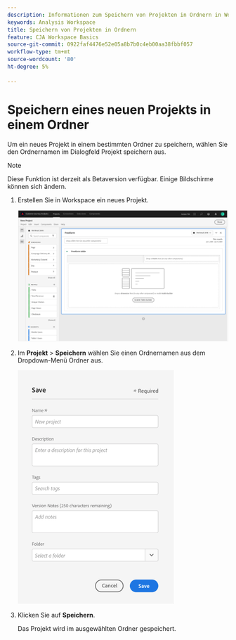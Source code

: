 ```yaml
---
description: Informationen zum Speichern von Projekten in Ordnern in Workspace
keywords: Analysis Workspace
title: Speichern von Projekten in Ordnern
feature: CJA Workspace Basics
source-git-commit: 0922faf4476e52e05a8b7b0c4eb00aa38fbbf057
workflow-type: tm+mt
source-wordcount: '80'
ht-degree: 5%

---
```



# Speichern eines neuen Projekts in einem Ordner

Um ein neues Projekt in einem bestimmten Ordner zu speichern, wählen Sie den Ordnernamen im Dialogfeld Projekt speichern aus.

>[!NOTE]
>
>Diese Funktion ist derzeit als Betaversion verfügbar. Einige Bildschirme können sich ändern.

1. Erstellen Sie in Workspace ein neues Projekt.

   ![](/help/analysis-workspace/build-workspace-project/assets/save-to-folder1.png)

1. Im **Projekt** > **Speichern** wählen Sie einen Ordnernamen aus dem Dropdown-Menü Ordner aus.

   ![](/help/analysis-workspace/build-workspace-project/assets/save-to-folder2.png)

1. Klicken Sie auf **Speichern**.

   Das Projekt wird im ausgewählten Ordner gespeichert.
